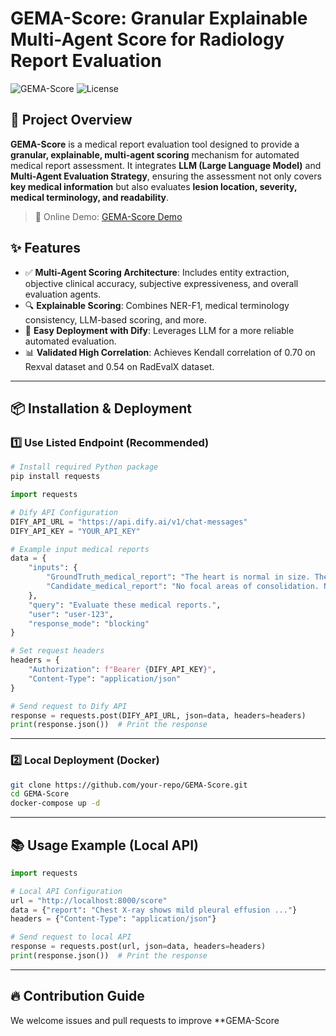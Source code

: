 # GEMA-Score: Granular Explainable Multi-Agent Score for Radiology Report Evaluation

![GEMA-Score](https://img.shields.io/badge/GEMA-Score-blue.svg)
![License](https://img.shields.io/github/license/your-repo/GEMA-Score)

## 🚀 Project Overview

**GEMA-Score** is a medical report evaluation tool designed to provide a **granular, explainable, multi-agent scoring** mechanism for automated medical report assessment. It integrates **LLM (Large Language Model)** and **Multi-Agent Evaluation Strategy**, ensuring the assessment not only covers **key medical information** but also evaluates **lesion location, severity, medical terminology, and readability**.

> 🎯 Online Demo: [GEMA-Score Demo](https://udify.app/chat/jPOWanLUMb0NAeKI)

## ✨ Features
- ✅ **Multi-Agent Scoring Architecture**: Includes entity extraction, objective clinical accuracy, subjective expressiveness, and overall evaluation agents.
- 🔍 **Explainable Scoring**: Combines NER-F1, medical terminology consistency, LLM-based scoring, and more.
- 🤖 **Easy Deployment with Dify**: Leverages LLM for a more reliable automated evaluation.
- 📊 **Validated High Correlation**: Achieves Kendall correlation of 0.70 on Rexval dataset and 0.54 on RadEvalX dataset.

---

## 📦 Installation & Deployment

### 1️⃣ Use Listed Endpoint (Recommended)
```bash
# Install required Python package
pip install requests
```
```python
import requests

# Dify API Configuration
DIFY_API_URL = "https://api.dify.ai/v1/chat-messages"
DIFY_API_KEY = "YOUR_API_KEY"

# Example input medical reports
data = {
    "inputs": {
        "GroundTruth_medical_report": "The heart is normal in size. The lungs are clear.",
        "Candidate_medical_report": "No focal areas of consolidation. No pleural effusions."
    },
    "query": "Evaluate these medical reports.",
    "user": "user-123",
    "response_mode": "blocking"
}

# Set request headers
headers = {
    "Authorization": f"Bearer {DIFY_API_KEY}",
    "Content-Type": "application/json"
}

# Send request to Dify API
response = requests.post(DIFY_API_URL, json=data, headers=headers)
print(response.json())  # Print the response
```

---

### 2️⃣ Local Deployment (Docker)
```bash
git clone https://github.com/your-repo/GEMA-Score.git
cd GEMA-Score
docker-compose up -d
```

---

## 📚 Usage Example (Local API)
```python
import requests

# Local API Configuration
url = "http://localhost:8000/score"
data = {"report": "Chest X-ray shows mild pleural effusion ..."}
headers = {"Content-Type": "application/json"}

# Send request to local API
response = requests.post(url, json=data, headers=headers)
print(response.json())  # Print the response
```

---

## 🔥 Contribution Guide
We welcome issues and pull requests to improve **GEMA-Score
